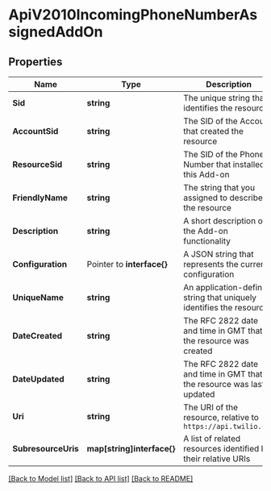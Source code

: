 # ApiV2010IncomingPhoneNumberAssignedAddOn

## Properties

Name | Type | Description | Notes
------------ | ------------- | ------------- | -------------
**Sid** | **string** | The unique string that identifies the resource |[optional] 
**AccountSid** | **string** | The SID of the Account that created the resource |[optional] 
**ResourceSid** | **string** | The SID of the Phone Number that installed this Add-on |[optional] 
**FriendlyName** | **string** | The string that you assigned to describe the resource |[optional] 
**Description** | **string** | A short description of the Add-on functionality |[optional] 
**Configuration** | Pointer to **interface{}** | A JSON string that represents the current configuration |
**UniqueName** | **string** | An application-defined string that uniquely identifies the resource |[optional] 
**DateCreated** | **string** | The RFC 2822 date and time in GMT that the resource was created |[optional] 
**DateUpdated** | **string** | The RFC 2822 date and time in GMT that the resource was last updated |[optional] 
**Uri** | **string** | The URI of the resource, relative to `https://api.twilio.com` |[optional] 
**SubresourceUris** | **map[string]interface{}** | A list of related resources identified by their relative URIs |[optional] 

[[Back to Model list]](../README.md#documentation-for-models) [[Back to API list]](../README.md#documentation-for-api-endpoints) [[Back to README]](../README.md)



